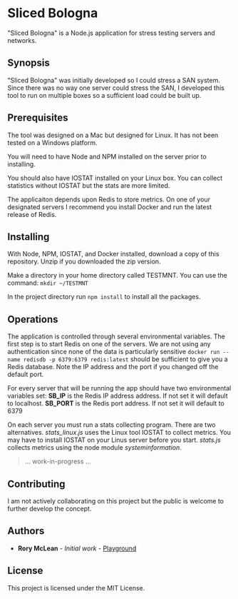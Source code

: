 # Sliced Bologna

"Sliced Bologna" is a Node.js application for stress testing servers and networks.

## Synopsis

"Sliced Bologna" was initially developed so I could stress a SAN system. Since there was no way one server could stress the SAN, I developed this tool to run on multiple boxes so a sufficient load could be built up. 

## Prerequisites

The tool was designed on a Mac but designed for Linux. It has not been tested on a Windows platform.

You will need to have Node and NPM installed on the server prior to installing. 

You should also have IOSTAT installed on your Linux box. You can collect statistics without IOSTAT but the stats are more limited. 

The applicaiton depends upon Redis to store metrics. On one of your designated servers I recommend you install Docker and run the latest release of Redis. 

## Installing

With Node, NPM, IOSTAT, and Docker installed, download a copy of this repository. Unzip if you downloaded the zip version.

Make a directory in your home directory called TESTMNT. You can use the command:
`mkdir ~/TESTMNT`

In the project directory run `npm install` to install all the packages.

## Operations

The application is controlled through several environmental variables. The first step is to start Redis on one of the servers. We are not using any authentication since none of the data is particularly sensitive 
`docker run --name redisdb -p 6379:6379 redis:latest`
should be sufficient to give you a Redis database. Note the IP address and the port if you changed off the default port. 

For every server that will be running the app should have two environmental variables set:
**SB_IP** is the Redis IP address address. If not set it will default to localhost.
**SB_PORT** is the Redis port address. If not set it will default to 6379

On each server you must run a stats collecting program. There are two alternatives. *stats_linux.js* uses the Linux tool IOSTAT to collect metrics. You may have to install IOSTAT on your Linus server before you start. *stats.js* collects metrics using the node module *systeminformation*.

>...
work-in-progress
...

## Contributing

I am not actively collaborating on this project but the public is welcome to further develop the concept.

## Authors

* **Rory McLean** - *Initial work* - [Playground](https://github.com/rorymmclean)

## License

This project is licensed under the MIT License.

